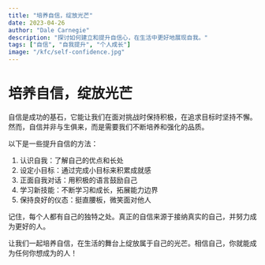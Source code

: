 ```yaml
---
title: "培养自信，绽放光芒"
date: 2023-04-26
author: "Dale Carnegie"
description: "探讨如何建立和提升自信心，在生活中更好地展现自我。"
tags: ["自信", "自我提升", "个人成长"]
image: "/kfc/self-confidence.jpg"
---
```


# 培养自信，绽放光芒

自信是成功的基石，它能让我们在面对挑战时保持积极，在追求目标时坚持不懈。然而，自信并非与生俱来，而是需要我们不断培养和强化的品质。

以下是一些提升自信的方法：

1. 认识自我：了解自己的优点和长处
2. 设定小目标：通过完成小目标来积累成就感
3. 正面自我对话：用积极的语言鼓励自己
4. 学习新技能：不断学习和成长，拓展能力边界
5. 保持良好的仪态：挺直腰板，微笑面对他人

记住，每个人都有自己的独特之处。真正的自信来源于接纳真实的自己，并努力成为更好的人。

让我们一起培养自信，在生活的舞台上绽放属于自己的光芒。相信自己，你就能成为任何你想成为的人！
